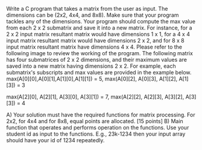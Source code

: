 Write a C program that takes a matrix from the user as input. The dimensions can be (2x2, 4x4,
and 8x8). Make sure that your program tackles any of the dimensions. Your program should
compute the max value from each 2 x 2 submatrix and save it into a new matrix.
For instance, for a 2 x 2 input matrix resultant matrix would have dimensions 1 x 1, for a 4 x 4
input matrix resultant matrix would have dimensions 2 x 2, and for 8 x 8 input matrix resultant
matrix have dimensions 4 x 4. Please refer to the following image to review the working of the
program.
The following matrix has four submatrices of 2 x 2 dimensions, and their maximum values are
saved into a new matrix having dimensions 2 x 2. For example, each submatrix&#39;s subscripts and
max values are provided in the example below.
max(A[0][0],A[0][1],A[1][0],A[1][1]) = 5, max(A[0][2], A[0][3], A[1][2], A[1][3]) = 3

max(A[2][0], A[2][1], A[3][0], A[3][1]) = 7, max(A[2][2], A[2][3], A[3][2], A[3][3]) = 4

A) Your solution must have the required functions for matrix processing. For 2x2, for 4x4 and for 8x8,
equal points are allocated. [15 points]
B) Main function that operates and performs operation on the functions. Use your student id as input
to the functions. E.g., 23k-1234 then your input array should have your id of 1234 repeatedly.
